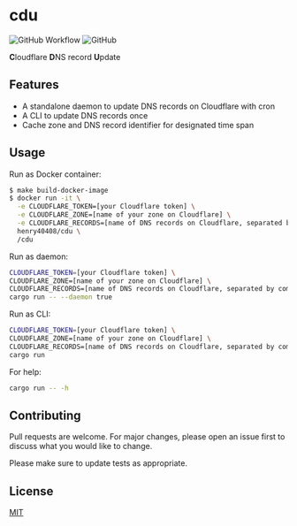 # cdu

![GitHub Workflow](https://github.com/henry40408/cdu/actions/workflows/workflow.yml/badge.svg) ![GitHub](https://img.shields.io/github/license/henry40408/cdu)

**C**loudflare **D**NS record **U**pdate

## Features

* A standalone daemon to update DNS records on Cloudflare with cron
* A CLI to update DNS records once
* Cache zone and DNS record identifier for designated time span

## Usage

Run as Docker container:

```bash
$ make build-docker-image
$ docker run -it \
  -e CLOUDFLARE_TOKEN=[your Cloudflare token] \
  -e CLOUDFLARE_ZONE=[name of your zone on Cloudflare] \
  -e CLOUDFLARE_RECORDS=[name of DNS records on Cloudflare, separated by comma] \
  henry40408/cdu \
  /cdu
```

Run as daemon:

```bash
CLOUDFLARE_TOKEN=[your Cloudflare token] \
CLOUDFLARE_ZONE=[name of your zone on Cloudflare] \
CLOUDFLARE_RECORDS=[name of DNS records on Cloudflare, separated by comma] \
cargo run -- --daemon true
```

Run as CLI:

```bash
CLOUDFLARE_TOKEN=[your Cloudflare token] \
CLOUDFLARE_ZONE=[name of your zone on Cloudflare] \
CLOUDFLARE_RECORDS=[name of DNS records on Cloudflare, separated by comma] \
cargo run
```

For help:

```bash
cargo run -- -h
```

## Contributing

Pull requests are welcome. For major changes, please open an issue first to discuss what you would like to change.

Please make sure to update tests as appropriate.

## License

[MIT](https://choosealicense.com/licenses/mit/)
